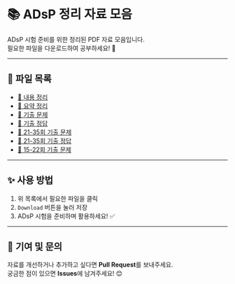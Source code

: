# 📚 ADsP 정리 자료 모음

ADsP 시험 준비를 위한 정리된 PDF 자료 모음입니다.  
필요한 파일을 다운로드하여 공부하세요! 🚀

---

## 📂 파일 목록
- [📄 내용 정리](https://github.com/bongs1001/ADsP_PDF/blob/main/pdf/ADsP%20내용정리.pdf)
- [📄 요약 정리](https://github.com/bongs1001/ADsP_PDF/blob/main/pdf/ADsP%20요약정리(벼락치기전용).pdf)
- [📄 기출 문제](https://github.com/bongs1001/ADsP_PDF/blob/main/pdf/adsp_%EA%B8%B0%EC%B6%9C%EB%AC%B8%EC%A0%9C.pdf)
- [📄 기출 정답](https://github.com/bongs1001/ADsP_PDF/blob/main/pdf/adsP_%EA%B8%B0%EC%B6%9C%EC%A0%95%EB%8B%B5.pdf)
- [📄 21-35회 기출 문제](https://github.com/bongs1001/ADsP_PDF/blob/main/pdf/ADsP%20%EA%B8%B0%EC%B6%9C%2021-35%ED%9A%8C%20%EB%8B%A8%EB%8B%B5%ED%98%95%20%EC%B4%9D%EC%A0%95%EB%A6%AC%20(%EC%88%98%EC%A0%95).pdf)
- [📄 21-35회 기출 정답](https://github.com/bongs1001/ADsP_PDF/blob/main/pdf/ADsP%20%EA%B8%B0%EC%B6%9C%2021-35%ED%9A%8C%20%EB%8B%A8%EB%8B%B5%ED%98%95%20%EC%B4%9D%EC%A0%95%EB%A6%AC%20%ED%85%8C%EC%8A%A4%ED%8A%B8%EC%9A%A9(%EC%88%98%EC%A0%95).pdf)
- [📄 15-22회 기출 문제](https://github.com/bongs1001/ADsP_PDF/blob/main/pdf/ADSP%2015-22.pdf)

---

## ✨ 사용 방법
1. 위 목록에서 필요한 파일을 클릭  
2. `Download` 버튼을 눌러 저장  
3. ADsP 시험을 준비하며 활용하세요! ✅

---

## 🙌 기여 및 문의
자료를 개선하거나 추가하고 싶다면 **Pull Request**를 보내주세요.  
궁금한 점이 있으면 **Issues**에 남겨주세요! 😊

